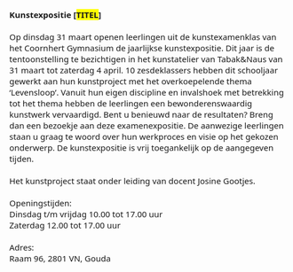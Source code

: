 <p style="margin:0cm;margin-bottom:.0001pt;font-size:15px;font-family:&quot;Calibri&quot;,sans-serif;"><strong><span style="font-family:&quot;Segoe UI&quot;,sans-serif;">Kunstexpositie [<span style="background:yellow;">TITEL</span>]</span></strong></p>
<p style="margin:0cm;margin-bottom:.0001pt;font-size:15px;font-family:&quot;Calibri&quot;,sans-serif;"><span style="font-family:&quot;Segoe UI&quot;,sans-serif;">&nbsp;</span></p>
<p style="margin:0cm;margin-bottom:.0001pt;font-size:15px;font-family:&quot;Calibri&quot;,sans-serif;"><span style="font-family:&quot;Segoe UI&quot;,sans-serif;">Op dinsdag 31 maart openen leerlingen uit de kunstexamenklas van het Coornhert Gymnasium de jaarlijkse kunstexpositie. Dit jaar is de tentoonstelling te bezichtigen in het kunstatelier van Tabak&amp;Naus van 31 maart tot zaterdag 4 april. 10 zesdeklassers hebben dit schooljaar gewerkt aan hun kunstproject met het overkoepelende thema ‘Levensloop’. Vanuit hun eigen discipline en invalshoek met betrekking tot het thema hebben de leerlingen een bewonderenswaardig kunstwerk vervaardigd. Bent u benieuwd naar de resultaten? Breng dan een bezoekje aan deze examenexpositie. De aanwezige leerlingen staan u graag te woord over hun werkproces en visie op het gekozen onderwerp. De kunstexpositie is vrij toegankelijk op de aangegeven tijden.</span></p>
<p style="margin:0cm;margin-bottom:.0001pt;font-size:15px;font-family:&quot;Calibri&quot;,sans-serif;"><span style="font-family:&quot;Segoe UI&quot;,sans-serif;">&nbsp;</span></p>
<p style="margin:0cm;margin-bottom:.0001pt;font-size:15px;font-family:&quot;Calibri&quot;,sans-serif;"><span style="font-family:&quot;Segoe UI&quot;,sans-serif;">Het kunstproject staat onder leiding van docent Josine Gootjes.</span></p>
<p style="margin:0cm;margin-bottom:.0001pt;font-size:15px;font-family:&quot;Calibri&quot;,sans-serif;"><span style="font-family:&quot;Segoe UI&quot;,sans-serif;">&nbsp;</span></p>
<p style="margin:0cm;margin-bottom:.0001pt;font-size:15px;font-family:&quot;Calibri&quot;,sans-serif;"><span style="font-family:&quot;Segoe UI&quot;,sans-serif;">Openingstijden:</span></p>
<p style="margin:0cm;margin-bottom:.0001pt;font-size:15px;font-family:&quot;Calibri&quot;,sans-serif;"><span style="font-family:&quot;Segoe UI&quot;,sans-serif;">Dinsdag t/m vrijdag 10.00 tot 17.00 uur</span></p>
<p style="margin:0cm;margin-bottom:.0001pt;font-size:15px;font-family:&quot;Calibri&quot;,sans-serif;"><span style="font-family:&quot;Segoe UI&quot;,sans-serif;">Zaterdag 12.00 tot 17.00 uur</span></p>
<p style="margin:0cm;margin-bottom:.0001pt;font-size:15px;font-family:&quot;Calibri&quot;,sans-serif;"><span style="font-family:&quot;Segoe UI&quot;,sans-serif;">&nbsp;</span></p>
<p style="margin:0cm;margin-bottom:.0001pt;font-size:15px;font-family:&quot;Calibri&quot;,sans-serif;"><span style="font-family:&quot;Segoe UI&quot;,sans-serif;">Adres:&nbsp;</span></p>
<p style="margin:0cm;margin-bottom:.0001pt;font-size:15px;font-family:&quot;Calibri&quot;,sans-serif;"><span style="font-family:&quot;Segoe UI&quot;,sans-serif;">Raam 96, 2801 VN, Gouda</span></p>
